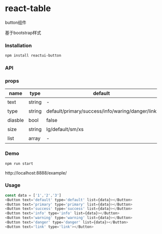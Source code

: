 # react-table

button组件

 基于bootstrap样式

### Installation
``` sh
npm install reactui-button
```

### API

### props

|name|type|default| description|
|-----|---|--------|----|
|text| string |- | 名称|
|type | string |default/primary/success/info/waring/danger/link| 类型 |
|diasble| bool |false| 是否可点击|
|size| string |lg/default/sm/xs | 大小|
|list| array |- | 下啦列表值|
### Demo

``` sh
npm run start
```

http://localhost:8888/example/

### Usage
``` javascript
const data = ['1','2','3']
<Button text='default' type='default' list={data}></Button>
<Button text='primary' type='primary' list={data}></Button>
<Button text='success' type='success' list={data}></Button>
<Button text='info' type='info' list={data}></Button>
<Button text='warning' type='warning' list={data}></Button>
<Button text='danger' type='danger' list={data}></Button>
<Button text='link' type='link'></Button>
```
